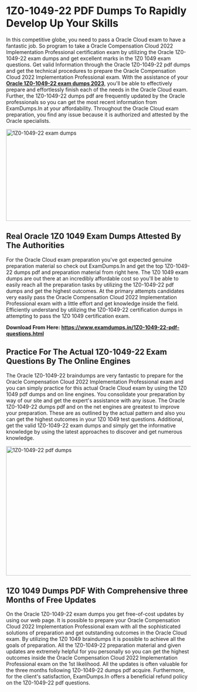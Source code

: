 <h1><strong>1Z0-1049-22 PDF Dumps To Rapidly Develop Up Your Skills</strong></h1>
<p>In this competitive globe, you need to pass a Oracle Cloud exam to have a fantastic job. So program to take a Oracle Compensation Cloud 2022 Implementation Professional certification exam by utilizing the Oracle 1Z0-1049-22 exam dumps and get excellent marks in the 1Z0 1049 exam questions. Get valid Information through the Oracle 1Z0-1049-22 pdf dumps and get the technical procedures to prepare the Oracle Compensation Cloud 2022 Implementation Professional exam. With the assistance of your <strong><a href="https://www.examdumps.in/1Z0-1049-22-pdf-questions.html">Oracle 1Z0-1049-22 exam dumps 2023</a></strong>, you'll be able to effectively prepare and effortlessly finish each of the needs in the Oracle Cloud exam. Further, the 1Z0-1049-22 dumps pdf are frequently updated by the Oracle professionals so you can get the most recent information from ExamDumps.In at your affordability. Throughout the Oracle Cloud exam preparation, you find any issue because it is authorized and attested by the Oracle specialists.</p>
<p><img src="https://i.ibb.co/zxJwW90/Copy-of-Online-Classes-Twitter-header-post-Made-with-Poster-My-Wall-1.png" alt="1Z0-1049-22 exam dumps" width="750" height="250" /></p>
<h2><strong>Real Oracle 1Z0 1049 Exam Dumps Attested By The Authorities</strong></h2>
<p>For the Oracle Cloud exam preparation you've got expected genuine preparation material so check out ExamDumps.In and get the top 1Z0-1049-22 dumps pdf and preparation material from right here. The 1Z0 1049 exam dumps are out there at an incredibly affordable cost so you'll be able to easily reach all the preparation tasks by utilizing the 1Z0-1049-22 pdf dumps and get the highest outcomes. At the primary attempts candidates very easily pass the Oracle Compensation Cloud 2022 Implementation Professional exam with a little effort and get knowledge inside the field. Efficiently understand by utilizing the 1Z0-1049-22 certification dumps in attempting to pass the 1Z0 1049 certification exam.</p>
<p><strong>Download From Here:&nbsp;<a href="https://www.examdumps.in/1Z0-1049-22-pdf-questions.html">https://www.examdumps.in/1Z0-1049-22-pdf-questions.html</a></strong></p>
<h2><strong>Practice For The Actual 1Z0-1049-22 Exam Questions By The Online Engines</strong></h2>
<p>The Oracle 1Z0-1049-22 braindumps are very fantastic to prepare for the Oracle Compensation Cloud 2022 Implementation Professional exam and you can simply practice for this actual Oracle Cloud exam by using the 1Z0 1049 pdf dumps and on line engines. You consolidate your preparation by way of our site and get the expert's assistance with any issue. The Oracle 1Z0-1049-22 dumps pdf and on the net engines are greatest to improve your preparation. These are as outlined by the actual pattern and also you can get the highest outcomes in your 1Z0 1049 test questions. Additional, get the valid 1Z0-1049-22 exam dumps and simply get the informative knowledge by using the latest approaches to discover and get numerous knowledge.</p>
<p><a href="https://www.examdumps.in/1Z0-1049-22-pdf-questions.html"><img src="https://i.ibb.co/QkNtdwY/Copy-of-Zoom-Online-Classes-Facebook-Share-Po-Made-with-Poster-My-Wall-1.jpg" alt="1Z0-1049-22 pdf dumps" width="670" height="352" /></a></p>
<h2><strong>1Z0 1049 Dumps PDF With Comprehensive three Months of Free Updates</strong></h2>
<p>On the Oracle 1Z0-1049-22 exam dumps you get free-of-cost updates by using our web page. It is possible to prepare your Oracle Compensation Cloud 2022 Implementation Professional exam with all the sophisticated solutions of preparation and get outstanding outcomes in the Oracle Cloud exam. By utilizing the 1Z0 1049 braindumps it is possible to achieve all the goals of preparation. All the 1Z0-1049-22 preparation material and given updates are extremely helpful for you personally so you can get the highest outcomes inside the Oracle Compensation Cloud 2022 Implementation Professional exam on the 1st likelihood. All the updates is often valuable for the three months following 1Z0-1049-22 dumps pdf acquire. Furthermore, for the client's satisfaction, ExamDumps.In offers a beneficial refund policy on the 1Z0-1049-22 pdf questions.</p>
